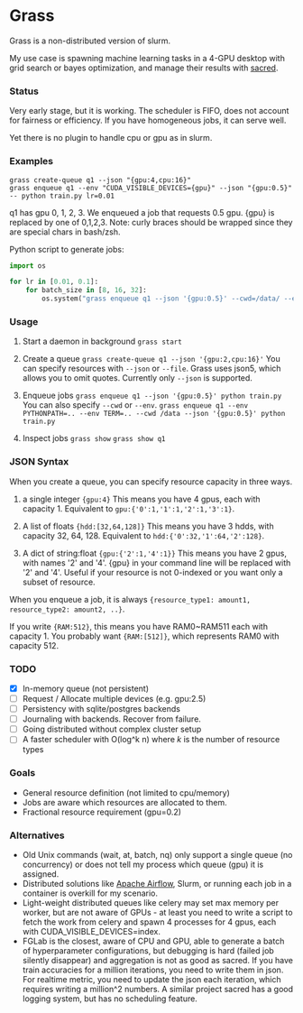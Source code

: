 # Grass

Grass is a non-distributed version of slurm.

My use case is spawning machine learning tasks in a 4-GPU desktop with grid search or bayes optimization, and manage their results with [sacred](https://github.com/IDSIA/sacred).

### Status
Very early stage, but it is working. The scheduler is FIFO, does not account for fairness or efficiency. If you have homogeneous jobs, it can serve well.

Yet there is no plugin to handle cpu or gpu as in slurm.

### Examples
```
grass create-queue q1 --json "{gpu:4,cpu:16}"
grass enqueue q1 --env "CUDA_VISIBLE_DEVICES={gpu}" --json "{gpu:0.5}" -- python train.py lr=0.01
```
q1 has gpu 0, 1, 2, 3. We enqueued a job that requests 0.5 gpu. {gpu} is replaced by one of 0,1,2,3.
Note: curly braces should be wrapped since they are special chars in bash/zsh.



Python script to generate jobs:
```py
import os

for lr in [0.01, 0.1]:
    for batch_size in [8, 16, 32]:
        os.system("grass enqueue q1 --json '{gpu:0.5}' --cwd=/data/ --env='CUDA_VISIBLE_DEVICES={gpu}' -- CUDA_VISIBLE_DEVICES={gpu} python train.py lr=%s batch_size=%s" % (lr,batch_size))
```

### Usage
1. Start a daemon in background
`grass start`

2. Create a queue
```grass create-queue q1 --json '{gpu:2,cpu:16}'```
You can specify resources with `--json` or `--file`. Grass uses json5, which allows you to omit quotes.
Currently only `--json` is supported.

3. Enqueue jobs
```grass enqueue q1 --json '{gpu:0.5}' python train.py```
You can also specify `--cwd` or `--env`.
```grass enqueue q1 --env PYTHONPATH=.. --env TERM=.. --cwd /data --json '{gpu:0.5}' python train.py```

4. Inspect jobs
```grass show```
```grass show q1```

### JSON Syntax
When you create a queue, you can specify resource capacity in three ways.
1. a single integer
`{gpu:4}`
This means you have 4 gpus, each with capacity 1. Equivalent to `gpu:{'0':1,'1':1,'2':1,'3':1}`.

2. A list of floats
`{hdd:[32,64,128]}`
This means you have 3 hdds, with capacity 32, 64, 128. Equivalent to `hdd:{'0':32,'1':64,'2':128}`.

3. A dict of string:float
`{gpu:{'2':1,'4':1}}`
This means you have 2 gpus, with names '2' and '4'. {gpu} in your command line will be replaced with '2' and '4'. Useful if your resource is not 0-indexed or you want only a subset of resource.

When you enqueue a job, it is always `{resource_type1: amount1, resource_type2: amount2, ..}`.

If you write `{RAM:512}`, this means you have RAM0~RAM511 each with capacity 1. You probably want `{RAM:[512]}`, which represents RAM0 with capacity 512.

### TODO
- [x] In-memory queue (not persistent)
- [ ] Request / Allocate multiple devices (e.g. gpu:2.5)
- [ ] Persistency with sqlite/postgres backends
- [ ] Journaling with backends. Recover from failure.
- [ ] Going distributed without complex cluster setup
- [ ] A faster scheduler with O(log^k n) where $k$ is the number of resource types

### Goals
- General resource definition (not limited to cpu/memory)
- Jobs are aware which resources are allocated to them.
- Fractional resource requirement (gpu=0.2)

### Alternatives
- Old Unix commands (wait, at, batch, nq) only support a single queue (no concurrency) or does not tell my process which queue (gpu) it is assigned.
- Distributed solutions like [Apache Airflow](), Slurm, or running each job in a container is overkill for my scenario.
- Light-weight distributed queues like celery may set max memory per worker, but are not aware of GPUs - at least you need to write a script to fetch the work from celery and spawn 4 processes for 4 gpus, each with CUDA_VISIBLE_DEVICES=index.
- FGLab is the closest, aware of CPU and GPU, able to generate a batch of hyperparameter configurations, but debugging is hard (failed job silently disappear) and aggregation is not as good as sacred. If you have train accuracies for a million iterations, you need to write them in json. For realtime metric, you need to update the json each iteration, which requires writing a million^2 numbers. A similar project sacred has a good logging system, but has no scheduling feature.
